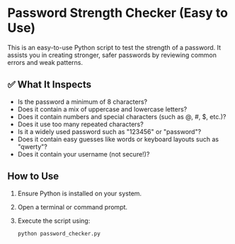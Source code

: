 # Password Strength Checker (Easy to Use)

This is an easy-to-use Python script to test the strength of a password. It assists you in creating stronger, safer passwords by reviewing common errors and weak patterns.

## ✅ What It Inspects

- Is the password a minimum of 8 characters?
- Does it contain a mix of uppercase and lowercase letters?
- Does it contain numbers and special characters (such as @, #, $, etc.)?
- Does it use too many repeated characters?
- Is it a widely used password such as "123456" or "password"?
- Does it contain easy guesses like words or keyboard layouts such as "qwerty"?
- Does it contain your username (not secure!)?

##  How to Use

1. Ensure Python is installed on your system.
2. Open a terminal or command prompt.
3. Execute the script using:

   ```bash
   python password_checker.py
